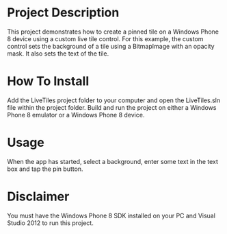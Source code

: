 # Project Description
This project demonstrates how to create a pinned tile on a Windows Phone 8 device using 
a custom live tile control. For this example, the custom control 
sets the background of a tile using a BitmapImage with an opacity 
mask. It also sets the text of the tile. 

# How To Install
Add the LiveTiles project folder to your computer and open the LiveTiles.sln file within the project folder. 
Build and run the project on either a Windows Phone 8 emulator or a Windows Phone 8 device.

# Usage
When the app has started, select a background, enter some text in the text box and tap the pin button.

# Disclaimer
You must have the Windows Phone 8 SDK installed on your PC and Visual Studio 2012 to run this project.